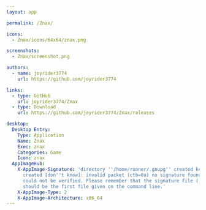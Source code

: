 ```yaml
---
layout: app

permalink: /Znax/

icons:
  - Znax/icons/64x64/znax.png

screenshots:
  - Znax/screenshot.png

authors:
  - name: joyrider3774
    url: https://github.com/joyrider3774

links:
  - type: GitHub
    url: joyrider3774/Znax
  - type: Download
    url: https://github.com/joyrider3774/Znax/releases

desktop:
  Desktop Entry:
    Type: Application
    Name: Znax
    Exec: znax
    Categories: Game
    Icon: znax
  AppImageHub:
    X-AppImage-Signature: 'directory ''/home/runner/.gnupg'' created keybox ''/home/runner/.gnupg/pubring.kbx''
      created [don''t know]: invalid packet (ctb=0a) no signature found the signature
      could not be verified. Please remember that the signature file (.sig or .asc)
      should be the first file given on the command line.'
    X-AppImage-Type: 2
    X-AppImage-Architecture: x86_64
---
```

